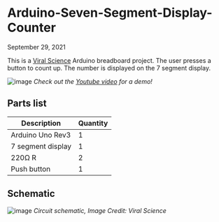# Arduino-Seven-Segment-Display-Counter

September 29, 2021

This is a [Viral Science](https://www.viralsciencecreativity.com/post/arduino-seven-segment-display-counter-push-button-code-explanation) Arduino breadboard project. The user presses a button to count up. The number is displayed on the 7 segment display.

![image](https://user-images.githubusercontent.com/93152842/190871410-6e6d7f90-492f-41e1-8c09-e1fc1fa4d25a.png)
*Check out the [Youtube video](https://youtu.be/L_pGa1Vtc3E) for a demo!*

## Parts list
|Description|Quantity|
|-|-|
|Arduino Uno Rev3| 1|
|7 segment display| 1|
|220Ω R| 2|
| Push button | 1|

## Schematic
![image](https://user-images.githubusercontent.com/93152842/190871521-80f6fc0d-9de9-465d-90c5-93ff11481612.png)
*Circuit schematic, Image Credit: Viral Science*
